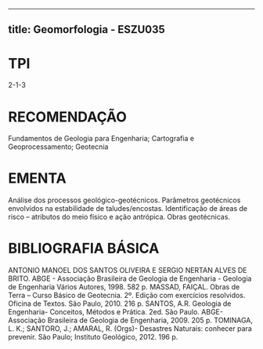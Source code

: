 
---
title: Geomorfologia - ESZU035 
---

# TPI

2-1-3

# RECOMENDAÇÃO

Fundamentos de Geologia para Engenharia; Cartografia e Geoprocessamento; Geotecnia

# EMENTA

Análise dos processos geológico-geotécnicos. Parâmetros geotécnicos envolvidos na estabilidade de taludes/encostas. Identificação de áreas de risco – atributos do meio físico e ação antrópica. Obras geotécnicas.

# BIBLIOGRAFIA BÁSICA

ANTONIO MANOEL DOS SANTOS OLIVEIRA E SERGIO NERTAN ALVES DE BRITO. ABGE - Associação Brasileira de Geologia de Engenharia - Geologia de Engenharia Vários Autores, 1998. 582 p.
MASSAD, FAIÇAL. Obras de Terra – Curso Básico de Geotecnia. 2º. Edição com exercícios resolvidos. Oficina de Textos. São Paulo, 2010. 216 p.
SANTOS, A.R. Geologia de Engenharia- Conceitos, Métodos e Prática. 2ed. São Paulo. ABGE- Associação Brasileira de Geologia de Engenharia, 2009. 205 p.
TOMINAGA, L. K.; SANTORO, J.; AMARAL, R. (Orgs)- Desastres Naturais: conhecer para prevenir. São Paulo; Instituto Geológico, 2012. 196 p.
        